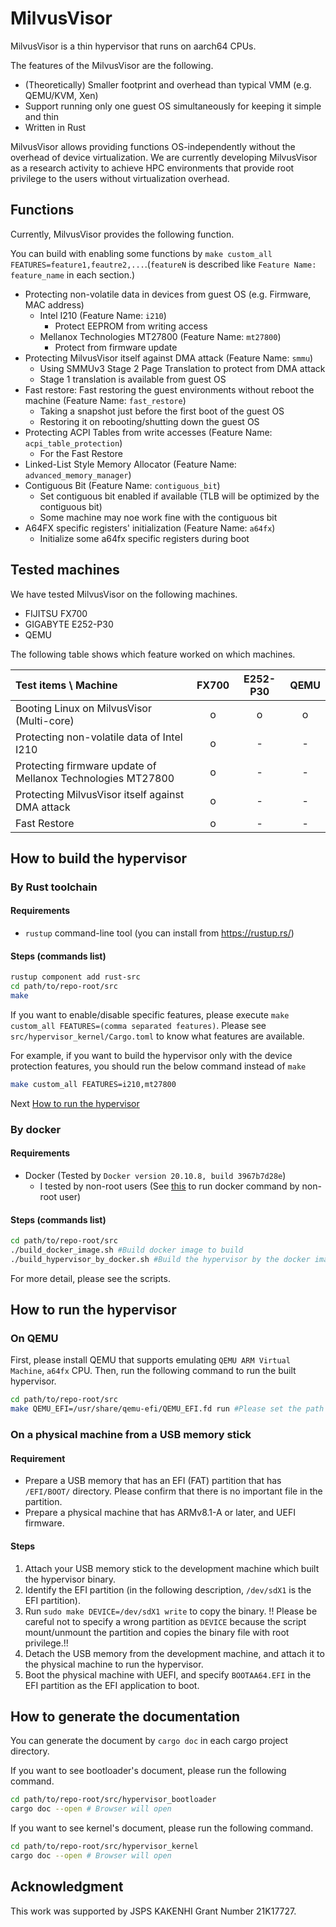 # MilvusVisor
MilvusVisor is a thin hypervisor that runs on aarch64 CPUs.

The features of the MilvusVisor are the following.

- (Theoretically) Smaller footprint and overhead than typical VMM (e.g. QEMU/KVM, Xen)
- Support running only one guest OS simultaneously for keeping it simple and thin
- Written in Rust


MilvusVisor allows providing functions OS-independently without the overhead of device virtualization.
We are currently developing MilvusVisor as a research activity to achieve HPC environments that provide root privilege to the users without virtualization overhead.

## Functions

Currently, MilvusVisor provides the following function.

You can build with enabling some functions by `make custom_all FEATURES=feature1,feautre2,...`.(`featureN` is described like `Feature Name: feature_name` in each section.)

- Protecting non-volatile data in devices from guest OS (e.g. Firmware, MAC address)
  - Intel I210 (Feature Name: `i210`)
    - Protect EEPROM from writing access
  - Mellanox Technologies MT27800 (Feature Name: `mt27800`)
    - Protect from firmware update
- Protecting MilvusVisor itself against DMA attack (Feature Name: `smmu`)
  - Using SMMUv3 Stage 2 Page Translation to protect from DMA attack
  - Stage 1 translation is available from guest OS
- Fast restore: Fast restoring the guest environments without reboot the machine (Feature Name: `fast_restore`)
  - Taking a snapshot just before the first boot of the guest OS
  - Restoring it on rebooting/shutting down the guest OS
- Protecting ACPI Tables from write accesses (Feature Name: `acpi_table_protection`)
  - For the Fast Restore
- Linked-List Style Memory Allocator (Feature Name:  `advanced_memory_manager`)
- Contiguous Bit (Feature Name: `contiguous_bit`)
  - Set contiguous bit enabled  if available (TLB will be optimized by the contiguous bit)
  - Some machine may noe work fine with the contiguous bit
- A64FX specific registers' initialization (Feature Name: `a64fx`)
  - Initialize some a64fx specific registers during boot

## Tested machines

We have tested MilvusVisor on the following machines.

- FIJITSU FX700
- GIGABYTE E252-P30
- QEMU

The following table shows which feature worked on which machines.

| Test items \\ Machine                                       | FX700 | E252-P30 | QEMU |
|:------------------------------------------------------------|:-----:|:--------:|:----:|
| Booting Linux on MilvusVisor (Multi-core)                   | o     | o        | o   |
| Protecting non-volatile data of Intel I210                  | o     | -        | -   |
| Protecting firmware update of Mellanox Technologies MT27800 | o     | -        | -   |
| Protecting MilvusVisor itself against DMA attack            | o     | -        | -   |
| Fast Restore                                                | o     | -        | -   |

## How to build the hypervisor

### By Rust toolchain

#### Requirements
- `rustup` command-line tool (you can install from https://rustup.rs/)

#### Steps (commands list)
```bash
rustup component add rust-src
cd path/to/repo-root/src
make
```

If you want to enable/disable specific features, please execute `make custom_all FEATURES=(comma separated features)`.
Please see `src/hypervisor_kernel/Cargo.toml` to know what features are available.

For example, if you want to build the hypervisor only with the device protection features, you should run the below command instead of `make`

```bash
make custom_all FEATURES=i210,mt27800
```

Next [How to run the hypervisor](#how-to-run-the-hypervisor)

### By docker
#### Requirements
- Docker (Tested by `Docker version 20.10.8, build 3967b7d28e`)
  - I tested by non-root users (See [this](https://docs.docker.com/engine/install/linux-postinstall/#manage-docker-as-a-non-root-user) to run docker command by non-root user)

#### Steps (commands list)

```bash
cd path/to/repo-root/src
./build_docker_image.sh #Build docker image to build
./build_hypervisor_by_docker.sh #Build the hypervisor by the docker image
```
For more detail, please see the scripts.

## How to run the hypervisor
### On QEMU
First, please install QEMU that supports emulating `QEMU ARM Virtual Machine`, `a64fx` CPU.
Then, run the following command to run the built hypervisor.

```bash
cd path/to/repo-root/src
make QEMU_EFI=/usr/share/qemu-efi/QEMU_EFI.fd run #Please set the path of your QEMU_EFI.fd to QEMU_EFI
```

### On a physical machine from a USB memory stick
#### Requirement
- Prepare a USB memory that has an EFI (FAT) partition that has `/EFI/BOOT/` directory. Please confirm that there is no important file in the partition.
- Prepare a physical machine that has ARMv8.1-A or later, and UEFI firmware.

#### Steps
1. Attach your USB memory stick to the development machine which built the hypervisor binary.
2. Identify the EFI partition (in the following description, `/dev/sdX1` is the EFI partition).
3. Run `sudo make DEVICE=/dev/sdX1 write` to copy the binary.
   !! Please be careful not to specify a wrong partition as `DEVICE` because the script mount/unmount the partition and copies the binary file with root privilege.!!
4. Detach the USB memory from the development machine, and attach it to the physical machine to run the hypervisor.
5. Boot the physical machine with UEFI, and specify `BOOTAA64.EFI` in the EFI partition as the EFI application to boot.

## How to generate the documentation
You can generate the document by `cargo doc` in each cargo project directory.

If you want to see bootloader's document, please run the following command.

```bash
cd path/to/repo-root/src/hypervisor_bootloader
cargo doc --open # Browser will open
```

If you want to see kernel's document, please run the following command.

```bash
cd path/to/repo-root/src/hypervisor_kernel
cargo doc --open # Browser will open
```

## Acknowledgment
This work was supported by JSPS KAKENHI Grant Number 21K17727.
